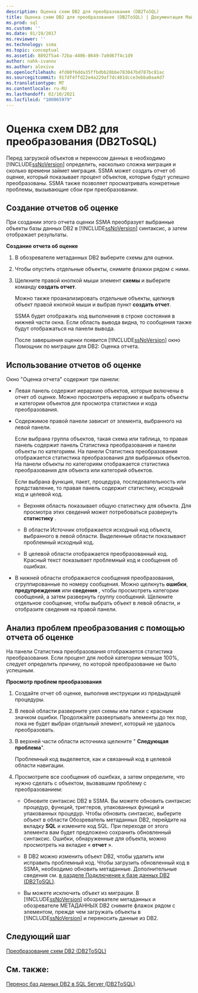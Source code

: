 ```yaml
---
description: Оценка схем DB2 для преобразования (DB2ToSQL)
title: Оценка схем DB2 для преобразования (DB2ToSQL) | Документация Майкрософт
ms.prod: sql
ms.custom: ''
ms.date: 01/19/2017
ms.reviewer: ''
ms.technology: ssma
ms.topic: conceptual
ms.assetid: 8892f5a4-72ba-4406-8649-7a9d67f4c1d9
author: nahk-ivanov
ms.author: alexiva
ms.openlocfilehash: 4fd80f6dda35ffbdbb28bbe783047bd787bc81ac
ms.sourcegitcommit: 917df4ffd22e4a229af7dc481dcce3ebba0aa4d7
ms.translationtype: MT
ms.contentlocale: ru-RU
ms.lasthandoff: 02/10/2021
ms.locfileid: "100065979"
---
```

# <a name="assessing-db2-schemas-for-conversion-db2tosql"></a>Оценка схем DB2 для преобразования (DB2ToSQL)
Перед загрузкой объектов и переносом данных в необходимо [!INCLUDE[ssNoVersion](../../includes/ssnoversion-md.md)] определить, насколько сложна миграция и сколько времени займет миграция. SSMA может создать отчет об оценке, который показывает процент объектов, которые будут успешно преобразованы. SSMA также позволяет просматривать конкретные проблемы, вызывающие сбои при преобразовании.  
  
## <a name="creating-assessment-reports"></a>Создание отчетов об оценке  
При создании этого отчета оценки SSMA преобразует выбранные объекты базы данных DB2 в [!INCLUDE[ssNoVersion](../../includes/ssnoversion-md.md)] синтаксис, а затем отображает результаты.  
  
**Создание отчета об оценке**  
  
1.  В обозревателе метаданных DB2 выберите схемы для оценки.  
  
2.  Чтобы опустить отдельные объекты, снимите флажки рядом с ними.  
  
3.  Щелкните правой кнопкой мыши элемент **схемы** и выберите команду **создать отчет**.  
  
    Можно также проанализировать отдельные объекты, щелкнув объект правой кнопкой мыши и выбрав пункт **создать отчет**.  
  
    SSMA будет отображать ход выполнения в строке состояния в нижней части окна. Если область вывода видна, то сообщения также будут отображаться на панели вывода.  
  
    После завершения оценки появится [!INCLUDE[ssNoVersion](../../includes/ssnoversion-md.md)] окно Помощник по миграции для DB2: Оценка отчета.  
  
## <a name="using-assessment-reports"></a>Использование отчетов об оценке  
Окно "Оценка отчета" содержит три панели:  
  
-   Левая панель содержит иерархию объектов, которые включены в отчет об оценке. Можно просмотреть иерархию и выбрать объекты и категории объектов для просмотра статистики и кода преобразования.  
  
-   Содержимое правой панели зависит от элемента, выбранного на левой панели.  
  
    Если выбрана группа объектов, такая схема или таблица, то правая панель содержит панель Статистика преобразования и панели объекты по категориям. На панели Статистика преобразования отображается статистика преобразования для выбранных объектов. На панели объекты по категориям отображается статистика преобразования для объекта или категорий объектов.  
  
    Если выбрана функция, пакет, процедура, последовательность или представление, то правая панель содержит статистику, исходный код и целевой код.  
  
    -   Верхняя область показывает общую статистику для объекта. Для просмотра этих сведений может потребоваться развернуть **статистику** .  
  
    -   В области Источник отображается исходный код объекта, выбранного в левой области. Выделенные области показывают проблемный исходный код.  
  
    -   В целевой области отображается преобразованный код. Красный текст показывает проблемный код и сообщения об ошибках.  
  
-   В нижней области отображаются сообщения преобразования, сгруппированные по номеру сообщения. Можно щелкнуть **ошибки**, **предупреждения** или **сведения** , чтобы просмотреть категории сообщений, а затем развернуть группу сообщений. Щелкните отдельное сообщение, чтобы выбрать объект в левой области, и отобразите сведения на правой панели.  
  
## <a name="analyzing-conversion-problems-by-using-the-assessment-report"></a>Анализ проблем преобразования с помощью отчета об оценке  
На панели Статистика преобразования отображается статистика преобразования. Если процент для любой категории меньше 100%, следует определить причину, по которой преобразование не было успешным.  
  
**Просмотр проблем преобразования**  
  
1.  Создайте отчет об оценке, выполнив инструкции из предыдущей процедуры.  
  
2.  В левой области разверните узел схемы или папки с красным значком ошибки. Продолжайте развертывать элементы до тех пор, пока не будет выбран отдельный элемент, который не удалось преобразовать.  
  
3.  В верхней части области источника щелкните " **Следующая проблема**".  
  
    Проблемный код выделяется, как и связанный код в целевой области навигации.  
  
4.  Просмотрите все сообщения об ошибках, а затем определите, что нужно сделать с объектом, вызвавшим проблему с преобразованием:  
  
    -   Обновите синтаксис DB2 в SSMA. Вы можете обновить синтаксис процедур, функций, триггеров, упакованных функций и упакованных процедур. Чтобы обновить синтаксис, выберите объект в области Обозреватель метаданных DB2, перейдите на вкладку **SQL** и измените код SQL. При переходе от этого элемента вам будет предложено сохранить обновленный синтаксис. Ошибки, обнаруженные для объекта, можно просмотреть на вкладке « **отчет** ».  
  
    -   В DB2 можно изменить объект DB2, чтобы удалить или исправить проблемный код. Чтобы загрузить обновленный код в SSMA, необходимо обновить метаданные. Дополнительные сведения см. [в разделе Подключение к базе данных DB2 &#40;DB2ToSQL&#41;](../../ssma/db2/connecting-to-db2-database-db2tosql.md).  
  
    -   Вы можете исключить объект из миграции. В [!INCLUDE[ssNoVersion](../../includes/ssnoversion-md.md)] обозревателе метаданных и обозревателе МЕТАДАННЫХ DB2 снимите флажок рядом с элементом, прежде чем загружать объекты в [!INCLUDE[ssNoVersion](../../includes/ssnoversion-md.md)] и переносить данные из DB2.  
  
## <a name="next-step"></a>Следующий шаг  
[Преобразование схем DB2 &#40;DB2ToSQL&#41;](../../ssma/db2/converting-db2-schemas-db2tosql.md)  
  
## <a name="see-also"></a>См. также:  
[Перенос баз данных DB2 в SQL Server &#40;DB2ToSQL&#41;](../../ssma/db2/migrating-db2-databases-to-sql-server-db2tosql.md)  
  
